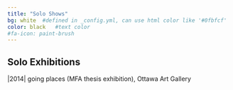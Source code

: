 ```yaml
---
title: "Solo Shows"
bg: white  #defined in _config.yml, can use html color like '#0fbfcf'
color: black   #text color
#fa-icon: paint-brush
---
```


## Solo Exhibitions

|2014|  going places (MFA thesis exhibition), Ottawa Art Gallery